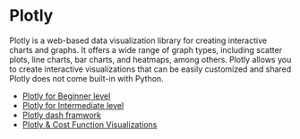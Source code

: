 # Plotly

Plotly is a web-based data visualization library for creating interactive charts and graphs. It offers a wide range of graph types, including scatter plots, line charts, bar charts, and heatmaps, among others. Plotly allows you to create interactive visualizations that can be easily customized and shared
Plotly does not come built-in with Python.

- [Plotly for Beginner level](https://www.kaggle.com/code/kanncaa1/plotly-tutorial-for-beginners)
- [Plotly for Intermediate level](https://www.kaggle.com/code/thebrownviking20/intermediate-visualization-tutorial-using-plotly)
- [Plotly dash framwork](https://youtu.be/i2bk7M1NbIs)
- [Plotly & Cost Function Visualizations](https://youtu.be/RbQ8d97p7QU)
